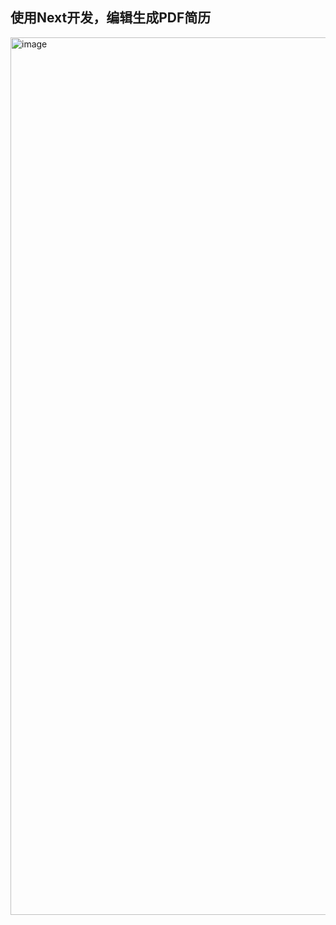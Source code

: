 ## 使用Next开发，编辑生成PDF简历
<img width="1404" alt="image" src="https://github.com/QingYuanO/g-resume/assets/42159029/c2f74dcb-d08e-4fc2-91d4-c87227b2c388">

